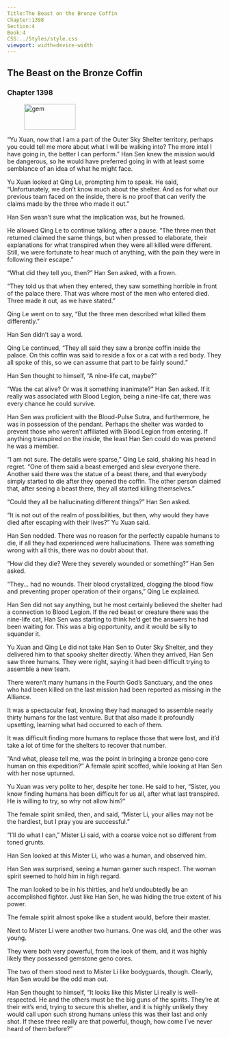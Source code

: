 ```yaml
---
Title:The Beast on the Bronze Coffin 
Chapter:1398 
Section:4 
Book:4 
CSS:../Styles/style.css 
viewport: width=device-width
---
```

  
## The Beast on the Bronze Coffin
### Chapter 1398
  
<figure>
	<img src="../Images/gem.gif" alt="gem" id="gem" width="120" height="60" />
</figure>
  

  
“Yu Xuan, now that I am a part of the Outer Sky Shelter territory, perhaps you could tell me more about what I will be walking into? The more intel I have going in, the better I can perform.” Han Sen knew the mission would be dangerous, so he would have preferred going in with at least some semblance of an idea of what he might face.

Yu Xuan looked at Qing Le, prompting him to speak. He said, “Unfortunately, we don’t know much about the shelter. And as for what our previous team faced on the inside, there is no proof that can verify the claims made by the three who made it out.”

Han Sen wasn’t sure what the implication was, but he frowned.

He allowed Qing Le to continue talking, after a pause. “The three men that returned claimed the same things, but when pressed to elaborate, their explanations for what transpired when they were all killed were different. Still, we were fortunate to hear much of anything, with the pain they were in following their escape.”

“What did they tell you, then?” Han Sen asked, with a frown.

“They told us that when they entered, they saw something horrible in front of the palace there. That was where most of the men who entered died. Three made it out, as we have stated.”

Qing Le went on to say, “But the three men described what killed them differently.”

Han Sen didn’t say a word.

Qing Le continued, “They all said they saw a bronze coffin inside the palace. On this coffin was said to reside a fox or a cat with a red body. They all spoke of this, so we can assume that part to be fairly sound.”

Han Sen thought to himself, “A nine-life cat, maybe?”

“Was the cat alive? Or was it something inanimate?” Han Sen asked. If it really was associated with Blood Legion, being a nine-life cat, there was every chance he could survive.

Han Sen was proficient with the Blood-Pulse Sutra, and furthermore, he was in possession of the pendant. Perhaps the shelter was warded to prevent those who weren’t affiliated with Blood Legion from entering. If anything transpired on the inside, the least Han Sen could do was pretend he was a member.

“I am not sure. The details were sparse,” Qing Le said, shaking his head in regret. “One of them said a beast emerged and slew everyone there. Another said there was the statue of a beast there, and that everybody simply started to die after they opened the coffin. The other person claimed that, after seeing a beast there, they all started killing themselves.”

“Could they all be hallucinating different things?” Han Sen asked.

“It is not out of the realm of possibilities, but then, why would they have died after escaping with their lives?” Yu Xuan said.

Han Sen nodded. There was no reason for the perfectly capable humans to die, if all they had experienced were hallucinations. There was something wrong with all this, there was no doubt about that.

“How did they die? Were they severely wounded or something?” Han Sen asked.

“They… had no wounds. Their blood crystallized, clogging the blood flow and preventing proper operation of their organs,” Qing Le explained.

Han Sen did not say anything, but he most certainly believed the shelter had a connection to Blood Legion. If the red beast or creature there was the nine-life cat, Han Sen was starting to think he’d get the answers he had been waiting for. This was a big opportunity, and it would be silly to squander it.

Yu Xuan and Qing Le did not take Han Sen to Outer Sky Shelter, and they delivered him to that spooky shelter directly. When they arrived, Han Sen saw three humans. They were right, saying it had been difficult trying to assemble a new team.

There weren’t many humans in the Fourth God’s Sanctuary, and the ones who had been killed on the last mission had been reported as missing in the Alliance.

It was a spectacular feat, knowing they had managed to assemble nearly thirty humans for the last venture. But that also made it profoundly upsetting, learning what had occurred to each of them.

It was difficult finding more humans to replace those that were lost, and it’d take a lot of time for the shelters to recover that number.

“And what, please tell me, was the point in bringing a bronze geno core human on this expedition?” A female spirit scoffed, while looking at Han Sen with her nose upturned.

Yu Xuan was very polite to her, despite her tone. He said to her, “Sister, you know finding humans has been difficult for us all, after what last transpired. He is willing to try, so why not allow him?”

The female spirit smiled, then, and said, “Mister Li, your allies may not be the hardiest, but I pray you are successful.”

“I’ll do what I can,” Mister Li said, with a coarse voice not so different from toned grunts.

Han Sen looked at this Mister Li, who was a human, and observed him.

Han Sen was surprised, seeing a human garner such respect. The woman spirit seemed to hold him in high regard.

The man looked to be in his thirties, and he’d undoubtedly be an accomplished fighter. Just like Han Sen, he was hiding the true extent of his power.

The female spirit almost spoke like a student would, before their master.

Next to Mister Li were another two humans. One was old, and the other was young.

They were both very powerful, from the look of them, and it was highly likely they possessed gemstone geno cores.

The two of them stood next to Mister Li like bodyguards, though. Clearly, Han Sen would be the odd man out.

Han Sen thought to himself, “It looks like this Mister Li really is well-respected. He and the others must be the big guns of the spirits. They’re at their wit’s end, trying to secure this shelter, and it is highly unlikely they would call upon such strong humans unless this was their last and only shot. If these three really are that powerful, though, how come I’ve never heard of them before?”